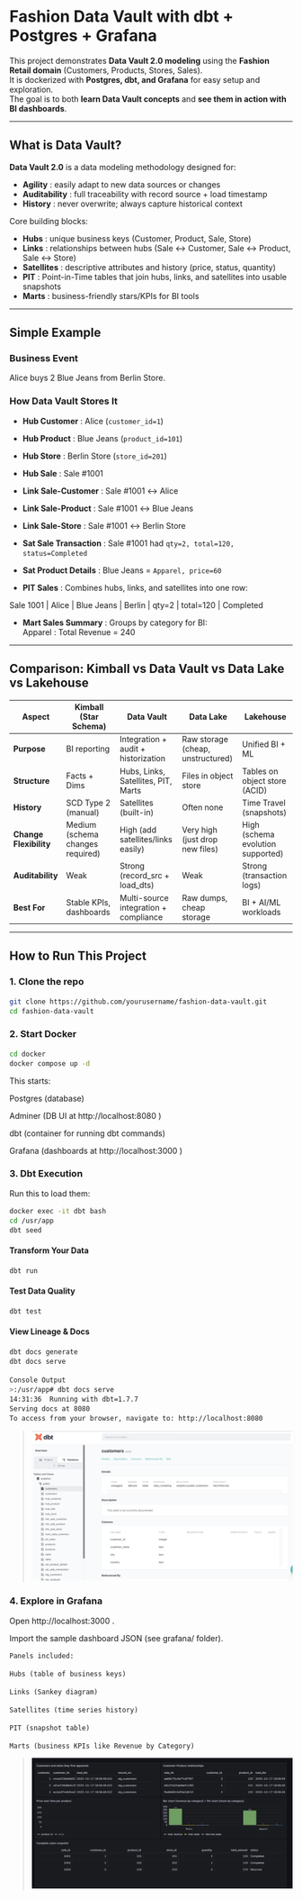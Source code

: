#  Fashion Data Vault with dbt + Postgres + Grafana

This project demonstrates **Data Vault 2.0 modeling** using the **Fashion Retail domain** (Customers, Products, Stores, Sales).  
It is dockerized with **Postgres, dbt, and Grafana** for easy setup and exploration.  
The goal is to both **learn Data Vault concepts** and **see them in action with BI dashboards**.

---

##  What is Data Vault?

**Data Vault 2.0** is a data modeling methodology designed for:
- **Agility** : easily adapt to new data sources or changes
- **Auditability** : full traceability with record source + load timestamp
- **History** : never overwrite; always capture historical context

Core building blocks:
- **Hubs** : unique business keys (Customer, Product, Sale, Store)  
- **Links** : relationships between hubs (Sale <-> Customer, Sale <-> Product, Sale <-> Store)  
- **Satellites** : descriptive attributes and history (price, status, quantity)  
- **PIT** : Point-in-Time tables that join hubs, links, and satellites into usable snapshots  
- **Marts** : business-friendly stars/KPIs for BI tools  

---

##  Simple Example

### Business Event
 Alice buys  2 Blue Jeans from  Berlin Store.

### How Data Vault Stores It
- **Hub Customer** : Alice (`customer_id=1`)  
- **Hub Product** : Blue Jeans (`product_id=101`)  
- **Hub Store** : Berlin Store (`store_id=201`)  
- **Hub Sale** : Sale #1001  

- **Link Sale-Customer** : Sale #1001 ↔ Alice  
- **Link Sale-Product** : Sale #1001 ↔ Blue Jeans  
- **Link Sale-Store** : Sale #1001 ↔ Berlin Store  

- **Sat Sale Transaction** : Sale #1001 had `qty=2, total=120, status=Completed`  
- **Sat Product Details** : Blue Jeans = `Apparel, price=60`  

- **PIT Sales** : Combines hubs, links, and satellites into one row:  


Sale 1001 | Alice | Blue Jeans | Berlin | qty=2 | total=120 | Completed


- **Mart Sales Summary** : Groups by category for BI:  
Apparel : Total Revenue = 240


---

## Comparison: Kimball vs Data Vault vs Data Lake vs Lakehouse

| Aspect | **Kimball (Star Schema)** | **Data Vault** | **Data Lake** | **Lakehouse** |
|--------|----------------------------|----------------|----------------|----------------|
| **Purpose** | BI reporting | Integration + audit + historization | Raw storage (cheap, unstructured) | Unified BI + ML |
| **Structure** | Facts + Dims | Hubs, Links, Satellites, PIT, Marts | Files in object store | Tables on object store (ACID) |
| **History** | SCD Type 2 (manual) | Satellites (built-in) | Often none | Time Travel (snapshots) |
| **Change Flexibility** | Medium (schema changes required) | High (add satellites/links easily) | Very high (just drop new files) | High (schema evolution supported) |
| **Auditability** | Weak | Strong (record_src + load_dts) | Weak | Strong (transaction logs) |
| **Best For** | Stable KPIs, dashboards | Multi-source integration + compliance | Raw dumps, cheap storage | BI + AI/ML workloads |

---

## How to Run This Project

### 1. Clone the repo
```bash
git clone https://github.com/yourusername/fashion-data-vault.git
cd fashion-data-vault
```

### 2. Start Docker

```bash
cd docker
docker compose up -d
```

This starts:

Postgres (database)

Adminer (DB UI at http://localhost:8080
)

dbt (container for running dbt commands)

Grafana (dashboards at http://localhost:3000
)

### 3. Dbt Execution

Run this to load them:

```bash
docker exec -it dbt bash
cd /usr/app
dbt seed
```

####  Transform Your Data
```bash
dbt run
```

####  Test Data Quality
```bash
dbt test
```

####  View Lineage & Docs
```bash
dbt docs generate
dbt docs serve

Console Output
>:/usr/app# dbt docs serve
14:31:36  Running with dbt=1.7.7
Serving docs at 8080
To access from your browser, navigate to: http://localhost:8080
```
> ![Dashboard](docs/dbt-docs.png)

### 4. Explore in Grafana

Open http://localhost:3000
.

Import the sample dashboard JSON (see grafana/ folder).

    Panels included:

    Hubs (table of business keys)

    Links (Sankey diagram)

    Satellites (time series history)

    PIT (snapshot table)

    Marts (business KPIs like Revenue by Category)

> ![Dashboard](docs/dashboard.png)